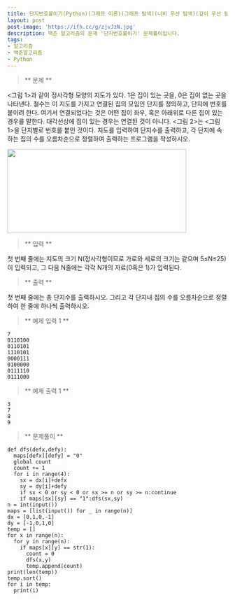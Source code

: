 ```yaml
---
title: 단지번호붙이기(Python)(그래프 이론)(그래프 탐색)(너비 우선 탐색)(깊이 우선 탐색)
layout: post
post-image: 'https://ifh.cc/g/zjvJzN.jpg'
description: 백준 알고리즘의 문제 '단지번호붙이기' 문제풀이입니다.
tags:
- 알고리즘
- 백준알고리즘
- Python
---
```



>** 문제 **

<그림 1>과 같이 정사각형 모양의 지도가 있다. 1은 집이 있는 곳을, 0은 집이 없는 곳을 나타낸다. 철수는 이 지도를 가지고 연결된 집의 모임인 단지를 정의하고, 단지에 번호를 붙이려 한다. 여기서 연결되었다는 것은 어떤 집이 좌우, 혹은 아래위로 다른 집이 있는 경우를 말한다. 대각선상에 집이 있는 경우는 연결된 것이 아니다. <그림 2>는 <그림 1>을 단지별로 번호를 붙인 것이다. 지도를 입력하여 단지수를 출력하고, 각 단지에 속하는 집의 수를 오름차순으로 정렬하여 출력하는 프로그램을 작성하시오.

<img alt="" src="https://www.acmicpc.net/upload/images/ITVH9w1Gf6eCRdThfkegBUSOKd.png" style="height:192px; width:409px"/>


>** 입력 **

첫 번째 줄에는 지도의 크기 N(정사각형이므로 가로와 세로의 크기는 같으며 5≤N≤25)이 입력되고, 그 다음 N줄에는 각각 N개의 자료(0혹은 1)가 입력된다.

>** 출력 **

첫 번째 줄에는 총 단지수를 출력하시오. 그리고 각 단지내 집의 수를 오름차순으로 정렬하여 한 줄에 하나씩 출력하시오.

>** 예제 입력 1 **

	7
	0110100
	0110101
	1110101
	0000111
	0100000
	0111110
	0111000

>** 예제 출력 1 **

	3
	7
	8
	9

>** 문제풀이 **

	def dfs(defx,defy):
	  maps[defx][defy] = "0"
	  global count
	  count += 1
	  for i in range(4):
	    sx = dx[i]+defx
	    sy = dy[i]+defy
	    if sx < 0 or sy < 0 or sx >= n or sy >= n:continue
	    if maps[sx][sy] == "1":dfs(sx,sy)
	n = int(input())
	maps = [list(input()) for _ in range(n)]
	dx = [0,1,0,-1]
	dy = [-1,0,1,0]
	temp = []
	for x in range(n):
	  for y in range(n):
	    if maps[x][y] == str(1):
	      count = 0
	      dfs(x,y)
	      temp.append(count)
	print(len(temp))
	temp.sort()
	for i in temp:
	  print(i)
